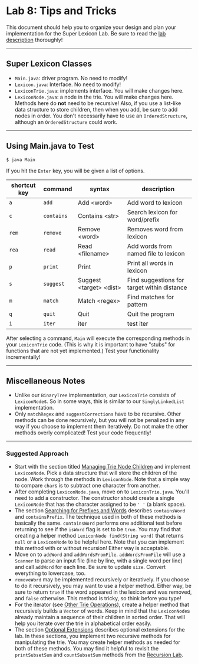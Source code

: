 <!--
---
layout: page
title: 'Lab 8: Tips and Tricks'
---

<style>
  strong {
    font-size: larger;
    font-variant: small-caps;
    font-weight: bold;
  }
  table {
    border: solid 1px grey;
    border-collapse: collapse;
    border-spacing: 0;
  }
  table thead th {
    background-color: grey;
    border: solid 1px grey;
    color: white;
    padding: 10px;
    text-align: left;
  }
  table tbody td {
    border: solid 1px grey;
    color: #333;
    padding: 10px;
    text-shadow: 1px 1px 1px #fff;
  }
  blockquote {
    margin-left: 2em;
    margin-right: 2em;
  }
  .red {
	color: red;
  }
  .blue {
	color: blue;
  }
  hr.style12 {
	height: 6px;
	background: url(http://ibrahimjabbari.com/english/images/hr-12.png) repeat-x 0 0;
    border: 0;
  }
  b {
    font-family: sans-serif;
	font-weight: 900;
  }
  .center {
	margin: auto;
	width: 100%;
	text-align: center;
  }
</style>
-->

# Lab 8: Tips and Tricks

This document should help you to organize your design and plan your implementation for the Super Lexicon Lab. Be sure to read the [lab description](lexicon.html) thoroughly!

<hr style="border-color: purple;" />

## Super Lexicon Classes

* `Main.java`: driver program. No need to modify!
* `Lexicon.java`: Interface. No need to modify!
* `LexiconTrie.java`: implements interface. You will make changes here.
* `LexiconNode.java`: a node in the trie. You will make changes here. Methods here do <b>not</b> need to be recursive! Also, if you use a list-like data structure to store children, then when you add, be sure to add nodes in order. You don't necessarily have to use an `OrderedStructure`, although an `OrderedStructure` could work.

<hr style="border-color: purple;" />

## Using Main.java to Test

```
$ java Main
```

If you hit the `Enter` key, you will be given a list of options.

|shortcut key|command|syntax|description|
|-|-|-|-|
|`a`|`add`|Add &lt;word&gt;|Add word to lexicon|
|`c`|`contains`|Contains &lt;str&gt;|Search lexicon for word/prefix|
|`rem`|`remove`|Remove &lt;word&gt;|Removes word from lexicon|
|`rea`|`read`|Read &lt;filename&gt;|Add words from named file to lexicon|
|`p`|`print`|Print|Print all words in lexicon|
|`s`|`suggest`|Suggest &lt;target&gt; &lt;dist&gt;|Find suggestions for target within distance|
|`m`|`match`|Match &lt;regex&gt;|Find matches for pattern|
|`q`|`quit`|Quit|Quit the program|
|`i`|`iter`|iter|test iter|

After selecting a command, `Main` will execute the corresponding methods in your `LexiconTrie` code. (This is why it is important to have "stubs" for functions that are not yet implemented.) Test your functionality
incrementally!

<hr style="border-color: purple;" />

## Miscellaneous Notes

* Unlike our `BinaryTree` implementation, our `LexiconTrie` consists of `LexiconNode`s. So in some ways, this is similar to our `SinglyLinkedList` implementation.
* Only `matchRegex` and `suggestCorrections` have to be recursive. Other methods can be done recursively, but you will not be penalized in any way if you choose to implement them iteratively. Do not make the other methods overly complicated! Test your code frequently!

<hr class="style12" />

### Suggested Approach

* Start with the section titled [Managing Trie Node Children](lexicon.html#managing) and implement `LexiconNode`. Pick a data structure that will store the children of the node. Work through the methods in `LexiconNode`. Note that a simple way to compare `char`s is to subtract one character from another.
* After completing `LexiconNode.java`, move on to `LexiconTrie.java`. You'll need to add a constructor. The constructor should create a single `LexiconNode` that has the character assigned to be `' '` (a blank space). 
* The section [Searching for Prefixes and Words](lexicon.html#searching) describes `containsWord` and `containsPrefix`. The technique used in both of these methods is basically the same. `containsWord` performs one additional test before returning to see if the `isWord` flag is set to be `true`. You may find that creating a helper method `LexiconNode find(String word)` that returns `null` or a `LexiconNode` to be helpful here. Note that you can implement this method with or without recursion! Either way is acceptable.
* Move on to `addWord` and `addWordsFromFile`. `addWordsFromFile` will use a `Scanner` to parse an input file (line by line, with a single word per line) and call `addWord` for each line. Be sure to update `size`. Convert everything to lowercase, too. 
* `removeWord` may be implemented recursively or iteratively. If you choose to do it recursively, you may want to use a helper method. Either way, be sure to return `true` if the word appeared in the lexicon and was removed, and `false` otherwise. This method is tricky, so think before you type! 
* For the iterator (see [Other Trie Operations](lexicon.html#other)), create a helper method that recursively builds a `Vector` of words. Keep in mind that the `LexiconNode`s already maintain a sequence of their children in sorted order. That will help you iterate over the trie in alphabetical order easily.
* The section [Optional Extensions](lexicon.html#optional) describes optional extensions for the lab. In these sections, you implement two recursive methods for manipulating the trie. You may create helper methods as needed for both of these methods. You may find it helpful to revisit the `printSubsetSum` and `countSubsetSum` methods from the [Recursion Lab](../lab3/recursion.html). 
